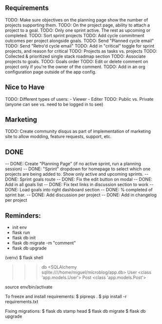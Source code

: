 ## Requirements
TODO: Make sure objectives on the planning page show the number of projects supporting them.
TODO: On the project page, ability to attach a project to a goal.
TODO: Only one sprint active. The rest as upcoming or completed.
TODO: Sort sprint projects
TODO: Add cycle commitment outcomes per project alongside goals.
TODO: Send "Planned cycle email"
TODO: Send "Retro'd cycle email"
TODO: Add in "critical" toggle for sprint projects, and reason for critical
TODO: Projects as tasks vs. projects
TODO: Collected & prioritized single stack roadmap section
TODO: Associate projects to goals.
TODO: Goals order
TODO: Edit or delete comment on project only if you're the owner of the comment.
TODO: Add in an org configuration page outside of the app config.

## Nice to Have
TODO: Different types of users:
    - Viewer
    - Editer
TODO: Public vs. Private (anyone can see vs. need to be logged in to see)

## Marketing
TODO: Create community disqus as part of implementation of marketing site to allow modding, feature requests, support, etc. 

## DONE
-- DONE: Create "Planning Page" (if no active sprint, run a planning session)
-- DONE: "Sprint" dropdown for homepage to select which one projects are being added to. Show only active and upcoming sprints.
-- DONE: Sprint goals route
-- DONE: Fix the edit button on modal
-- DONE: Add in all goals list
-- DONE: Fix text links in discussion section to work
-- DONE: Load goals into right dashboard section
-- DONE: % completed of sprint bar.
-- DONE: Add discussion per project
-- DONE: Add in changelog per project

## Reminders:

- init env
- flask run
- flask db init
- flask db migrate -m "comment"
- flask db upgrade

(venv) $ flask shell
>>> db
<SQLAlchemy sqlite:////home/miguel/microblog/app.db>
>>> User
<class 'app.models.User'>
>>> Post
<class 'app.models.Post'>


source env/bin/activate

To freeze and install requirements:
$ pipreqs . 
$ pip install -r requirements.txt


Fixing migrations:
$ flask db stamp head
$ flask db migrate
$ flask db upgrade
